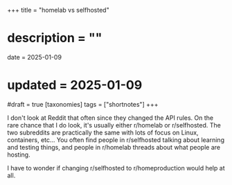 +++
title = "homelab vs selfhosted"
# description = ""
date = 2025-01-09
# updated = 2025-01-09
#draft = true
[taxonomies]
tags = ["shortnotes"]
+++

I don't look at Reddit that often since they changed the API rules. On the rare chance that I do look, it's usually either r/homelab or r/selfhosted. The two subreddits are practically the same with lots of focus on Linux, containers, etc... You often find people in r/selfhosted talking about learning and testing things, and people in r/homelab threads about what people are hosting. 

I have to wonder if changing r/selfhosted to r/homeproduction would help at all.
